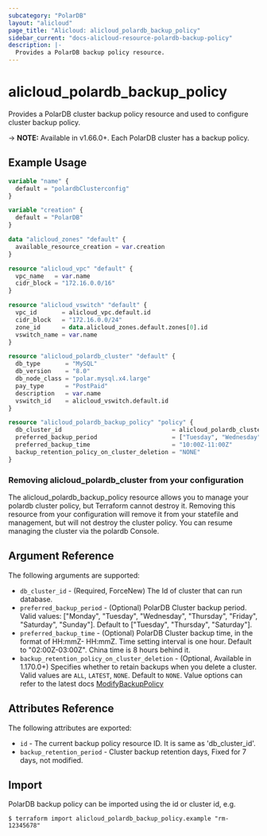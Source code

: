 ```yaml
---
subcategory: "PolarDB"
layout: "alicloud"
page_title: "Alicloud: alicloud_polardb_backup_policy"
sidebar_current: "docs-alicloud-resource-polardb-backup-policy"
description: |-
  Provides a PolarDB backup policy resource.
---
```


# alicloud\_polardb\_backup\_policy

Provides a PolarDB cluster backup policy resource and used to configure cluster backup policy.

-> **NOTE:** Available in v1.66.0+. Each PolarDB cluster has a backup policy.

## Example Usage

```terraform
variable "name" {
  default = "polardbClusterconfig"
}

variable "creation" {
  default = "PolarDB"
}

data "alicloud_zones" "default" {
  available_resource_creation = var.creation
}

resource "alicloud_vpc" "default" {
  vpc_name   = var.name
  cidr_block = "172.16.0.0/16"
}

resource "alicloud_vswitch" "default" {
  vpc_id       = alicloud_vpc.default.id
  cidr_block   = "172.16.0.0/24"
  zone_id      = data.alicloud_zones.default.zones[0].id
  vswitch_name = var.name
}

resource "alicloud_polardb_cluster" "default" {
  db_type       = "MySQL"
  db_version    = "8.0"
  db_node_class = "polar.mysql.x4.large"
  pay_type      = "PostPaid"
  description   = var.name
  vswitch_id    = alicloud_vswitch.default.id
}

resource "alicloud_polardb_backup_policy" "policy" {
  db_cluster_id                               = alicloud_polardb_cluster.default.id
  preferred_backup_period                     = ["Tuesday", "Wednesday"]
  preferred_backup_time                       = "10:00Z-11:00Z"
  backup_retention_policy_on_cluster_deletion = "NONE"
}
```
### Removing alicloud_polardb_cluster from your configuration
 
The alicloud_polardb_backup_policy resource allows you to manage your polardb cluster policy, but Terraform cannot destroy it. Removing this resource from your configuration will remove it from your statefile and management, but will not destroy the cluster policy. You can resume managing the cluster via the polardb Console.
 
## Argument Reference

The following arguments are supported:

* `db_cluster_id` - (Required, ForceNew) The Id of cluster that can run database.
* `preferred_backup_period` - (Optional) PolarDB Cluster backup period. Valid values: ["Monday", "Tuesday", "Wednesday", "Thursday", "Friday", "Saturday", "Sunday"]. Default to ["Tuesday", "Thursday", "Saturday"].
* `preferred_backup_time` - (Optional) PolarDB Cluster backup time, in the format of HH:mmZ- HH:mmZ. Time setting interval is one hour. Default to "02:00Z-03:00Z". China time is 8 hours behind it.
* `backup_retention_policy_on_cluster_deletion` - (Optional, Available in 1.170.0+) Specifies whether to retain backups when you delete a cluster. Valid values are `ALL`, `LATEST`, `NONE`. Default to `NONE`. Value options can refer to the latest docs [ModifyBackupPolicy](https://help.aliyun.com/document_detail/98103.html)

## Attributes Reference

The following attributes are exported:

* `id` - The current backup policy resource ID. It is same as 'db_cluster_id'.
* `backup_retention_period` - Cluster backup retention days, Fixed for 7 days, not modified.

## Import

PolarDB backup policy can be imported using the id or cluster id, e.g.

```shell
$ terraform import alicloud_polardb_backup_policy.example "rm-12345678"
```
